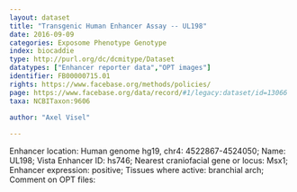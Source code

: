 ```yaml
---
layout: dataset  
title: "Transgenic Human Enhancer Assay -- UL198"  
date: 2016-09-09  
categories: Exposome Phenotype Genotype  
index: biocaddie  
type: http://purl.org/dc/dcmitype/Dataset  
datatypes: ["Enhancer reporter data","OPT images"]  
identifier: FB00000715.01  
rights: https://www.facebase.org/methods/policies/  
page: https://www.facebase.org/data/record/#1/legacy:dataset/id=13066  
taxa: NCBITaxon:9606  
  
author: "Axel Visel"  

---
```

 Enhancer location: Human genome hg19, chr4: 4522867-4524050; Name: UL198; Vista Enhancer ID: hs746; Nearest craniofacial gene or locus: Msx1; Enhancer expression: positive; Tissues where active: branchial arch; Comment on OPT files:   

